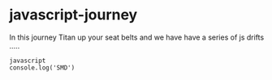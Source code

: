 # javascript-journey
In this journey Titan up your seat belts and we have have a series of js drifts .....
```
javascript
console.log('SMD')

```
